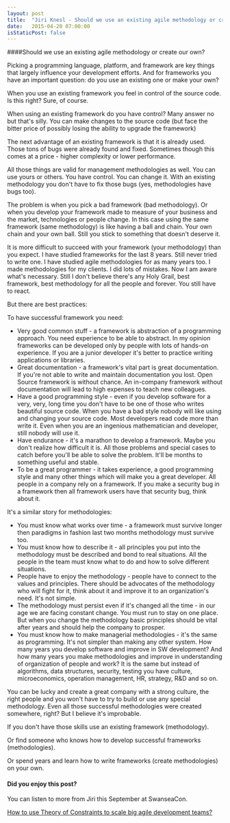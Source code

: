```yaml
---
layout: post
title:  "Jiri Knesl - Should we use an existing agile methodology or create our own?"
date:   2015-04-20 07:00:00
isStaticPost: false
---
```


####Should we use an existing agile methodology or create our own?
 
Picking a programming language, platform, and framework are key things that largely influence your development efforts. And for frameworks you have an important question: do you use an existing one or make your own?
 
When you use an existing framework you feel in control of the source code. Is this right? Sure, of course.
 
When using an existing framework do you have control? Many answer no but that's silly. You can make changes to the source code (but face the bitter price of possibly losing the ability to upgrade the framework)
 
The next advantage of an existing framework is that it is already used. Those tons of bugs were already found and fixed. Sometimes though this comes at a price - higher complexity or lower performance.
 
All those things are valid for management methodologies as well. You can use yours or others. You have control. You can change it. With an existing methodology you don't have to fix those bugs (yes, methodologies have bugs too).
 
The problem is when you pick a bad framework (bad methodology). Or when you develop your framework made to measure of your business and the market, technologies or people change. In this case using the same framework (same methodology) is like having a ball and chain. Your own chain and your own ball. Still you stick to something that doesn't deserve it.
 
It is more difficult to succeed with your framework (your methodology) than you expect. I have studied frameworks for the last 8 years. Still never tried to write one.  I have studied agile methodologies for as many years too. I made methodologies for my clients. I did lots of mistakes. Now I am aware what's necessary. Still I don't believe there's any Holy Grail, best framework, best methodology for all the people and forever. You still have to react.
 
But there are best practices:
 
To have successful framework you need:
 
* Very good common stuff - a framework is abstraction of a programming approach. You need experience to be able to abstract. In my opinion frameworks can be developed only by people with lots of hands-on experience. If you are a junior developer it's better to practice writing applications or libraries.
* Great documentation - a framework's vital part is great documentation. If you're not able to write and maintain documentation you lost. Open Source framework is without chance. An in-company framework without documentation will lead to high expenses to teach new colleagues.
* Have a good programming style - even if you develop software for a very, very, long time you don't have to be one of those who writes beautiful source code. When you have a bad style nobody will like using and changing your source code. Most developers read code more than write it. Even when you are an ingenious mathematician and developer, still nobody will use it.
* Have endurance - it's a marathon to develop a framework. Maybe you don't realize how difficult it is. All those problems and special cases to catch before you'll be able to solve the problem. It'll be months to something useful and stable.
* To be a great programmer - it takes experience, a good programming style and many other things which will make you a great developer. All people in a company rely on a framework. If you make a security bug in a framework then all framework users have that security bug, think about it.
 
It's a similar story for methodologies:
 
* You must know what works over time - a framework must survive longer then paradigms in fashion last two months methodology must survive too. 
* You must know how to describe it - all principles you put into the methodology must be described and bond to real situations. All the people in the team must know what to do and how to solve different situations.
* People have to enjoy the methodology - people have to connect to the values and principles. There should be advocates of the methodology who will fight for it, think about it and improve it to an organization's need. It's not simple.
* The methodology must persist even if it's changed all the time - in our age we are facing constant change. You must run to stay on one place. But when you change the methodology basic principles should be vital after years and should help the company to prosper.
* You must know how to make managerial methodologies - it's the same as programming. It's not simpler than making any other system. How many years you develop software and improve in SW development? And how many years you make methodologies and improve in understanding of organization of people and work? It is the same but instead of algorithms, data structures, security, testing you have culture, microeconomics, operation management, HR, strategy, R&D and so on.
 
You can be lucky and create a great company with a strong culture, the right people and you won't have to try to build or use any special methodology. Even all those successful methodologies were created somewhere, right? But I believe it's improbable.
 
If you don't have those skills use an existing framework (methodology).
 
Or find someone who knows how to develop successful frameworks (methodologies).
 
Or spend years and learn how to write frameworks (create methodologies) on your own.

#### Did you enjoy this post?

You can listen to more from Jiri this September at SwanseaCon. 

[How to use Theory of Constraints to scale big agile development teams?](http://swancon.co.uk/schedule/#session-11)